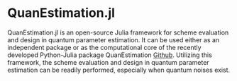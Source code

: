 # QuanEstimation.jl

QuanEstimation.jl is an open-source Julia framework for scheme evaluation and design in quantum parameter estimation. 
It can be used either as an independent package or as the computational core of the recently developed Python-Julia 
package QuanEstimation [Github](https://github.com/QuanEstimation/QuanEstimation). Utilizing this framework, the 
scheme evaluation and design in quantum parameter estimation can be readily performed, especially when quantum noises 
exist.